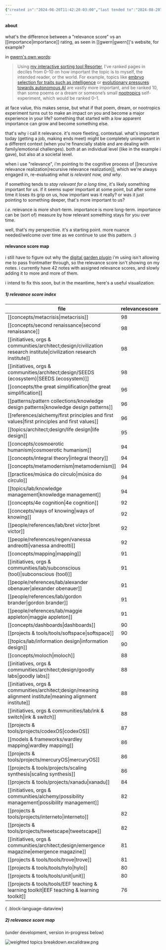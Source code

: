 ```yaml
---
{"created in":"2024-08-20T11:42:20-03:00","last tended to":"2024-08-20T20:56:06-03:00","tags":["patterns","🌿"],"dg-publish":true,"permalink":"/patterns/active-patterns/knowledge-design/relevance-score/","dgPassFrontmatter":true,"created":"2024-08-20T11:42:20.162-03:00","updated":"2024-08-22T01:40:24.587-03:00"}
---
```


#### about

what's the difference between a "relevance score" vs an [[importance\|importance]] rating, as seen in [[gwern\|gwern]]'s website, for example?

in [gwern's own words](https://gwern.net/about#importance-tags):

> Using [my interactive sorting tool Resorter](/resorter), I’ve ranked pages in deciles from 0–10 on how important the topic is to myself, the intended reader, or the world. For example, topics like [embryo selection for traits such as intelligence](https://gwern.net/embryo-selection) or [evolutionary pressures towards autonomous AI](https://gwern.net/tool-ai) are vastly more important, and be ranked 10, than some poems or a dream or someone’s small [nootropics](https://en.wikipedia.org/wiki/Nootropic) self-experiment, which would be ranked 0–1.

at face value, this makes sense, but what if that poem, dream, or nootropics experiment turns out to make an impact on you and become a major experience in your life? something that started with a low apparent importance can grow and become something else.

that's why i call it relevance. it's more fleeting, contextual. what's important today (getting a job, making ends meet) might be completely unimportant in a different context (when you're financially stable and are dealing with family/emotional challenges). both at an individual level (like in the example i gave), but also at a societal level.

when i use "relevance", i'm pointing to the cognitive process of [[recursive relevance realization\|recursive relevance realization]], which we're always engaged in, re-evaluating *what is relevant now, and why*.

if something tends to *stay relevant for a long time*, it's likely something important for us. if it seems super important at some point, but after some time it loses its grip on us, how important was it really? or was it just pointing to something deeper, that's more important to us?

*i.e.* relevance is more short-term. importance is more long-term. importance can be (sort of) measure by how relevant something stays for you over time.

well, that's my perspective. it's a starting point. more nuance needed/welcome over time as we continue to use this pattern. :)

#### relevance score map

i still have to figure out why the [digital garden plugin](https://dg-docs.ole.dev/) i'm using isn't allowing me to pass frontmatter through, so the relevance score isn't showing on my notes. i currently have 42 notes with assigned relevance scores, and slowly adding it to more and more of them.

i intend to fix this soon, but in the meantime, here's a useful visualization:

##### 1) relevance score index

| file                                                                                                                     | relevancescore | type                                             |
| ------------------------------------------------------------------------------------------------------------------------ | -------------- | ------------------------------------------------ |
| [[concepts/metacrisis\|metacrisis]]                                                                                   | 98             | concepts                                         |
| [[concepts/second renaissance\|second renaissance]]                                                                   | 98             | concepts                                         |
| [[initiatives, orgs & communities/architect;design/civilization research institute\|civilization research institute]] | 98             | initiatives, orgs & communities/architect;design |
| [[initiatives, orgs & communities/architect;design/SEEDS (ecosystem)\|SEEDS (ecosystem)]]                             | 98             | initiatives, orgs & communities/architect;design |
| [[concepts/the great simplification\|the great simplification]]                                                       | 96             | concepts                                         |
| [[patterns/pattern collections/knowledge design patterns\|knowledge design patterns]]                                 | 96             | patterns/pattern collections                     |
| [[references/alchemy/first principles and first values\|first principles and first values]]                           | 96             | references/alchemy                               |
| [[topics/architect;design/life design\|life design]]                                                                  | 95             | topics/architect;design                          |
| [[concepts/cosmoerotic humanism\|cosmoerotic humanism]]                                                               | 94             | concepts                                         |
| [[concepts/integral theory\|integral theory]]                                                                         | 94             | concepts                                         |
| [[concepts/metamodernism\|metamodernism]]                                                                             | 94             | concepts                                         |
| [[practices/música do círculo\|música do círculo]]                                                                    | 94             | practices                                        |
| [[topics/lab/knowledge management\|knowledge management]]                                                             | 94             | topics/lab                                       |
| [[concepts/4e cognition\|4e cognition]]                                                                               | 92             | concepts                                         |
| [[concepts/ways of knowing\|ways of knowing]]                                                                         | 92             | concepts                                         |
| [[people/references/lab/bret victor\|bret victor]]                                                                    | 92             | people/references/lab                            |
| [[people/references/regen/vanessa andreotti\|vanessa andreotti]]                                                      | 92             | people/references/regen                          |
| [[concepts/mapping\|mapping]]                                                                                         | 91             | concepts                                         |
| [[initiatives, orgs & communities/lab/subconscious (tool)\|subconscious (tool)]]                                      | 91             | initiatives, orgs & communities/lab              |
| [[people/references/lab/alexander obenauer\|alexander obenauer]]                                                      | 91             | people/references/lab                            |
| [[people/references/lab/gordon brander\|gordon brander]]                                                              | 91             | people/references/lab                            |
| [[people/references/lab/maggie appleton\|maggie appleton]]                                                            | 91             | people/references/lab                            |
| [[concepts/dashboards\|dashboards]]                                                                                   | 90             | concepts                                         |
| [[projects & tools/tools/softspace\|softspace]]                                                                       | 90             | projects & tools/tools                           |
| [[topics/lab/information design\|information design]]                                                                 | 90             | topics/lab                                       |
| [[concepts/moloch\|moloch]]                                                                                           | 88             | concepts                                         |
| [[initiatives, orgs & communities/architect;design/goodly labs\|goodly labs]]                                         | 88             | initiatives, orgs & communities/architect;design |
| [[initiatives, orgs & communities/architect;design/meaning alignment institute\|meaning alignment institute]]         | 88             | initiatives, orgs & communities/architect;design |
| [[initiatives, orgs & communities/lab/ink & switch\|ink & switch]]                                                    | 88             | initiatives, orgs & communities/lab              |
| [[projects & tools/projects/codexOS\|codexOS]]                                                                        | 87             | projects & tools/projects                        |
| [[models & frameworks/wardley mapping\|wardley mapping]]                                                              | 86             | models & frameworks                              |
| [[projects & tools/projects/mercuryOS\|mercuryOS]]                                                                    | 86             | projects & tools/projects                        |
| [[projects & tools/projects/scaling synthesis\|scaling synthesis]]                                                    | 86             | projects & tools/projects                        |
| [[projects & tools/projects/xanadu\|xanadu]]                                                                          | 84             | projects & tools/projects                        |
| [[initiatives, orgs & communities/alchemy/possibility management\|possibility management]]                            | 82             | initiatives, orgs & communities/alchemy          |
| [[projects & tools/projects/interneto\|interneto]]                                                                    | 82             | projects & tools/projects                        |
| [[projects & tools/projects/tweetscape\|tweetscape]]                                                                  | 82             | projects & tools/projects                        |
| [[initiatives, orgs & communities/architect;design/emergence magazine\|emergence magazine]]                           | 81             | initiatives, orgs & communities/architect;design |
| [[projects & tools/tools/trove\|trove]]                                                                               | 81             | projects & tools/tools                           |
| [[projects & tools/tools/hylo\|hylo]]                                                                                 | 80             | projects & tools/tools                           |
| [[projects & tools/tools/unit\|unit]]                                                                                 | 80             | projects & tools/tools                           |
| [[projects & tools/tools/EEF teaching & learning toolkit\|EEF teaching & learning toolkit]]                           | 76             | projects & tools/tools                           |

{ .block-language-dataview}

##### 2) relevance score map

(under development, version in-progress below)

![weighted topics breakdown.excalidraw.png](/img/user/_008_illustrations%20&%20designs/weighted%20topics%20breakdown.excalidraw.png)